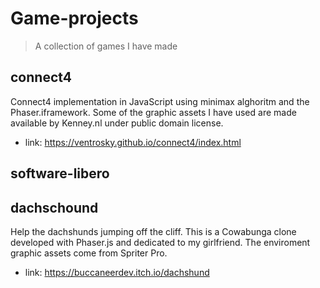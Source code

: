 # Game-projects
> A collection of games I have made

## connect4

Connect4 implementation in JavaScript using minimax alghoritm and the Phaser.iframework. Some of the graphic assets I have used are made available by Kenney.nl under public domain license.
* link: https://ventrosky.github.io/connect4/index.html

## software-libero

## dachschound

Help the dachshunds jumping off the cliff. This is a Cowabunga clone developed with Phaser.js and dedicated to my girlfriend. The enviroment graphic assets come from Spriter Pro.
* link: https://buccaneerdev.itch.io/dachshund
